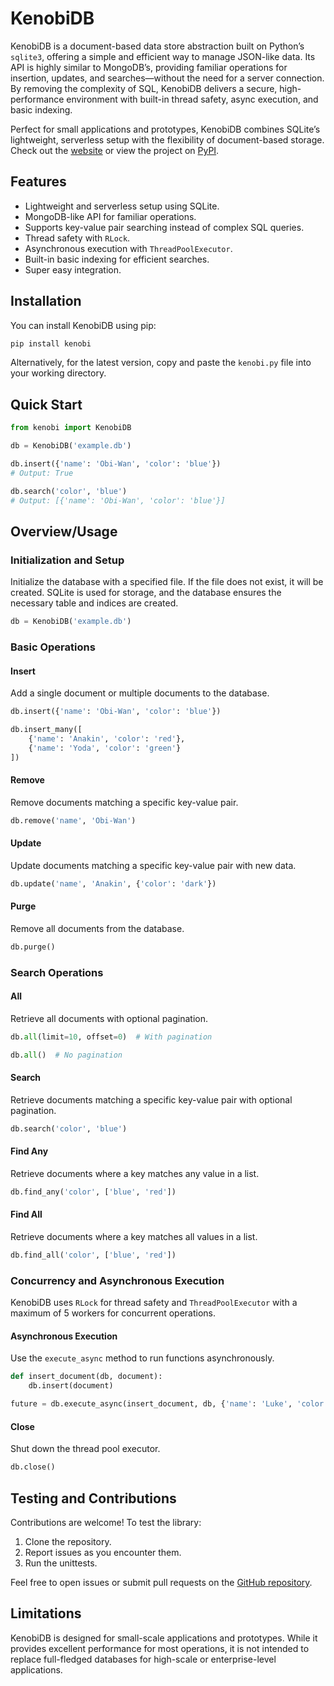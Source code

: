 # KenobiDB

KenobiDB is a document-based data store abstraction built on Python’s `sqlite3`, offering a simple and efficient way to manage JSON-like data. Its API is highly similar to MongoDB’s, providing familiar operations for insertion, updates, and searches—without the need for a server connection. By removing the complexity of SQL, KenobiDB delivers a secure, high-performance environment with built-in thread safety, async execution, and basic indexing.

Perfect for small applications and prototypes, KenobiDB combines SQLite’s lightweight, serverless setup with the flexibility of document-based storage. Check out the [website](http://patx.github.io/kenobi/) or view the project on [PyPI](https://pypi.org/project/kenobi/).

## Features

- Lightweight and serverless setup using SQLite.
- MongoDB-like API for familiar operations.
- Supports key-value pair searching instead of complex SQL queries.
- Thread safety with `RLock`.
- Asynchronous execution with `ThreadPoolExecutor`.
- Built-in basic indexing for efficient searches.
- Super easy integration.

## Installation

You can install KenobiDB using pip:
```bash
pip install kenobi
```

Alternatively, for the latest version, copy and paste the `kenobi.py` file into your working directory.

## Quick Start

```python
from kenobi import KenobiDB

db = KenobiDB('example.db')

db.insert({'name': 'Obi-Wan', 'color': 'blue'})
# Output: True

db.search('color', 'blue')
# Output: [{'name': 'Obi-Wan', 'color': 'blue'}]
```

## Overview/Usage

### Initialization and Setup

Initialize the database with a specified file. If the file does not exist, it will be created. SQLite is used for storage, and the database ensures the necessary table and indices are created.

```python
db = KenobiDB('example.db')
```

### Basic Operations

#### Insert
Add a single document or multiple documents to the database.
```python
db.insert({'name': 'Obi-Wan', 'color': 'blue'})

db.insert_many([
    {'name': 'Anakin', 'color': 'red'},
    {'name': 'Yoda', 'color': 'green'}
])
```

#### Remove
Remove documents matching a specific key-value pair.
```python
db.remove('name', 'Obi-Wan')
```

#### Update
Update documents matching a specific key-value pair with new data.
```python
db.update('name', 'Anakin', {'color': 'dark'})
```

#### Purge
Remove all documents from the database.
```python
db.purge()
```

### Search Operations

#### All
Retrieve all documents with optional pagination.
```python
db.all(limit=10, offset=0)  # With pagination

db.all()  # No pagination
```

#### Search
Retrieve documents matching a specific key-value pair with optional pagination.
```python
db.search('color', 'blue')
```

#### Find Any
Retrieve documents where a key matches any value in a list.
```python
db.find_any('color', ['blue', 'red'])
```

#### Find All
Retrieve documents where a key matches all values in a list.
```python
db.find_all('color', ['blue', 'red'])
```

### Concurrency and Asynchronous Execution

KenobiDB uses `RLock` for thread safety and `ThreadPoolExecutor` with a maximum of 5 workers for concurrent operations.

#### Asynchronous Execution
Use the `execute_async` method to run functions asynchronously.

```python
def insert_document(db, document):
    db.insert(document)

future = db.execute_async(insert_document, db, {'name': 'Luke', 'color': 'green'})
```

#### Close
Shut down the thread pool executor.
```python
db.close()
```

## Testing and Contributions

Contributions are welcome! To test the library:
1. Clone the repository.
2. Report issues as you encounter them.
3. Run the unittests.


Feel free to open issues or submit pull requests on the [GitHub repository](https://github.com/patx/kenobi).

## Limitations

KenobiDB is designed for small-scale applications and prototypes. While it provides excellent performance for most operations, it is not intended to replace full-fledged databases for high-scale or enterprise-level applications.


